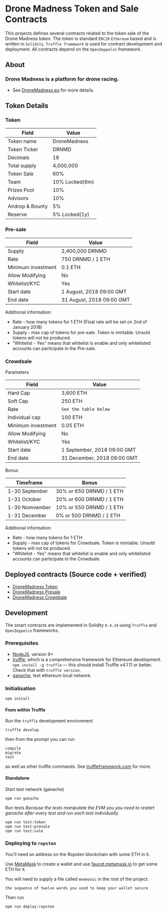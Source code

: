 # Drone Madness Token and Sale Contracts

This projects defines several contracts related to the token sale of the Drone Madness token.
The token is standard `ERC20` `Ethereum` based and is written in `Solidity`. 
`Truffle framework` is used for contract development and deployment. 
All contracts depend on the `OpenZeppelin` framework.

## About

### Drone Madness is a platform for drone racing.
* See [DroneMadness.eu](https://dronemadness.eu) for more details.

## Token Details

### Token

| Field            | Value          |
|------------------|----------------|
| Token name       | DroneMadness   |
| Token Ticker     | DRNMD          |
| Decimals         | 18             |
| Total supply     | 4,000,000      |
| Token Sale       | 60%            |
| Team             | 10% Locked(6m) |
| Prizes Pool      | 10%            |
| Advisors         | 10%            |
| Airdrop & Bounty | 5%             |
| Reserve          | 5% Locked(1y)  |

### Pre-sale

| Field              	| Value                      	|
|-----------------------|-------------------------------|
| Supply             	| 2,400,000 DRNMD               |
| Rate               	| 750 DRNMD / 1 ETH             |
| Minimum investment   	| 0.1 ETH                       |
| Allow Modifying       | No							|
| Whitelist/KYC         | Yes                           |
| Start date         	| 1 August, 2018 09:00 GMT  	|
| End date           	| 31 August, 2018 09:00 GMT 	|


Additional information:

- Rate - how many tokens for 1 ETH (Final rate will be set on 2nd of January 2018)
- Supply - max cap of tokens for pre-sale. Token is mintable. Unsold tokens will not be produced.
- "Whitelist - Yes" means that whitelist is enable and only whitelisted accounts can participate in the Pre-sale.

### Crowdsale

Parameters

| Field              	| Value                      	|
|-----------------------|-------------------------------|
| Hard Cap             	| 3,600 ETH                     |
| Soft Cap             	| 250 ETH                       |
| Rate                  | `See the table below`         |
| Individual cap       	| 100 ETH                      	|
| Minimum investment   	| 0.05 ETH                     	|
| Allow Modifying       | No							|
| Whitelist/KYC         | Yes                           |
| Start date         	| 1 September, 2018 09:00 GMT  	|
| End date           	| 31 December, 2018 09:00 GMT 	|

Bonus

| Timeframe             | Bonus |
|-----------------------|--------------------------|
| 1-30 September        | 30% or 650 DRNMD / 1 ETH |
| 1-31 October          | 20% or 600 DRNMD / 1 ETH |
| 1-30 Nomvember        | 10% or 550 DRNMD / 1 ETH |
| 1-31 December         |  0% or 500 DRNMD / 1 ETH |


Additional information:

- Rate - how many tokens for 1 ETH
- Supply - max cap of tokens for Crowdsale. Token is mintable. Unsold tokens will not be produced.
- "Whitelist - Yes" means that whitelist is enable and only whitelisted accounts can participate in the Crowdsale.

## Deployed contracts (Source code + verified)

* [DroneMadness Token](https://etherscan.io/token/0xa10619e97b0fc75355daa2de14a52d8b18074541)
* [DroneMadness Presale](https://etherscan.io/address/0x637eb61afedee3d1a3bdb20ffa335fef8563e212)
* [DroneMadness Crowdsale](https://etherscan.io/address/0xec5cdd65f7c437cf88531089e6fe413d6e39f03d)


## Development

The smart contracts are implemented in Solidity `0.4.24` using `Truffle` and `OpenZeppelin` frameworks.

### Prerequisites

* [NodeJS](htps://nodejs.org), version 9+
* [truffle](http://truffleframework.com/), which is a comprehensive framework for Ethereum development. `npm install -g truffle` — this should install Truffle v4.1.11 or better.  Check that with `truffle version`.
* [ganache](https://truffleframework.com/ganache), test ethereum local network.

### Initialisation

    npm install

#### From within Truffle

Run the `truffle` development environment

    truffle develop

then from the prompt you can run

    compile
    migrate
    test

as well as other truffle commands. See [truffleframework.com](http://truffleframework.com) for more.

#### Standalone

Start test network (ganache)

    npm run ganache

Run tests
*Because the tests manipulate the EVM you you need to restart ganache after every test and run each test individually.*

    npm run test:token
    npm run test:presale
    npm run test:sale

### Deploying to `ropsten`

You'll need an address on the Ropsten blockchain with some ETH in it.

Use [MetaMask](https://metamask.io) to create a wallet and use [faucet.metamask.io](https://faucet.metamask.io/) to get some ETH for it.

You will need to supply a file called `mnemonic` in the root of the project.

    the sequence of twelve words you used to keep your wallet secure

Then run

    npm run deploy:ropsten

